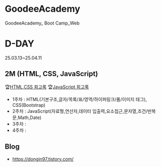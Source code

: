 # GoodeeAcademy
GoodeeAcademy_ Boot Camp_Web

# D-DAY
25.03.13~25.04.11

## 2M (HTML, CSS, JavaScript) 
🏆[HTML,CSS 회고록](https://dongin97.tistory.com/category/HTML_CSS)
🏆[JavaScript 회고록](https://dongin97.tistory.com/category/JavaScript)
- 1주차 : HTML(기본구조,글자/목록/표/영역/하이퍼링크/폼/이미지 태그), CSS(Bootstrap)
- 2주차 : JavaScript(자료형,연산자,데이터 입출력,요소접근,문자열,조건/반복문,Math,Date)
- 3주차 :
- 4주차 :

## Blog
- https://dongin97.tistory.com/